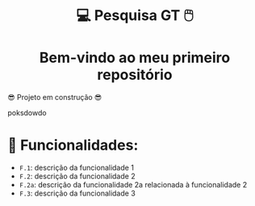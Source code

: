 <H1 align=center>  💻 Pesquisa GT 🖱️
<h1 align="center"> Bem-vindo ao meu primeiro repositório</h1>
😎 Projeto em construção  😎

<P>poksdowdo</P>

# :hammer: Funcionalidades:

- `F.1`: descrição da funcionalidade 1
- `F.2`: descrição da funcionalidade 2
- `F.2a`: descrição da funcionalidade 2a relacionada à funcionalidade 2
- `F.3`: descrição da funcionalidade 3
